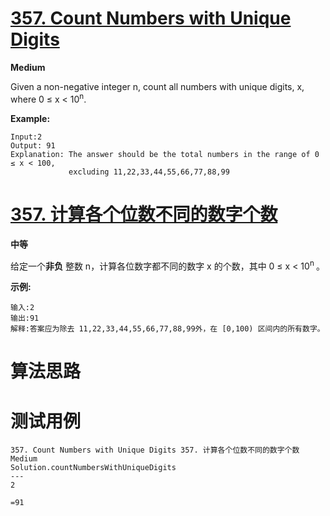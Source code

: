 # [357. Count Numbers with Unique Digits][enTitle]

**Medium**

Given a non-negative integer n, count all numbers with unique digits, x, where 0 ≤ x < 10<sup>n</sup>.


**Example:** 

```
Input:2
Output: 91 
Explanation: The answer should be the total numbers in the range of 0 ≤ x < 100, 
             excluding 11,22,33,44,55,66,77,88,99
```




# [357. 计算各个位数不同的数字个数][cnTitle]

**中等**

给定一个**非负** 整数 n，计算各位数字都不同的数字 x 的个数，其中 0 ≤ x < 10<sup>n </sup>。

**示例:** 

```
输入:2
输出:91 
解释:答案应为除去 11,22,33,44,55,66,77,88,99外，在 [0,100) 区间内的所有数字。

```




# 算法思路

# 测试用例
```
357. Count Numbers with Unique Digits 357. 计算各个位数不同的数字个数 Medium
Solution.countNumbersWithUniqueDigits
---
2

=91
```

[enTitle]: https://leetcode.com/problems/count-numbers-with-unique-digits/
[cnTitle]: https://leetcode-cn.com/problems/count-numbers-with-unique-digits/
